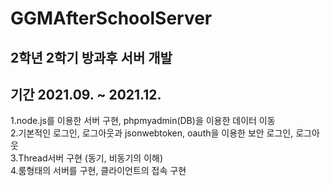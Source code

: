 # GGMAfterSchoolServer
2학년 2학기 방과후 서버 개발
----
기간 2021.09. ~ 2021.12.
----
1.node.js를 이용한 서버 구현, phpmyadmin(DB)을 이용한 데이터 이동\
2.기본적인 로그인, 로그아웃과 jsonwebtoken, oauth을 이용한 보안 로그인, 로그아웃\
3.Thread서버 구현 (동기, 비동기의 이해)\
4.룸형태의 서버를 구현, 클라이언트의 접속 구현
